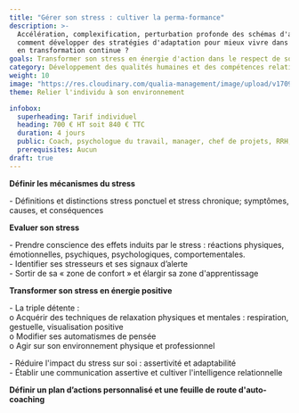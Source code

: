 ```yaml
---
title: "Gérer son stress : cultiver la perma-formance"
description: >-
  Accélération, complexification, perturbation profonde des schémas d'action,
  comment développer des stratégies d'adaptation pour mieux vivre dans un monde
  en transformation continue ?
goals: Transformer son stress en énergie d'action dans le respect de son éco-système
category: Développement des qualités humaines et des compétences relationnelles
weight: 10
image: "https://res.cloudinary.com/qualia-management/image/upload/v1709193921/flower_xtyxkp.jpg"
theme: Relier l'individu à son environnement

infobox:
  superheading: Tarif individuel
  heading: 700 € HT soit 840 € TTC
  duration: 4 jours
  public: Coach, psychologue du travail, manager, chef de projets, RRH, consultant
  prerequisites: Aucun
draft: true
---
```


**Définir les mécanismes du stress**

\- Définitions et distinctions stress ponctuel et stress chronique; symptômes, causes, et conséquences

**Evaluer son stress**

\- Prendre conscience des effets induits par le stress : réactions physiques, émotionnelles, psychiques, psychologiques, comportementales.  
\- Identifier ses stresseurs et ses signaux d’alerte  
\- Sortir de sa « zone de confort » et élargir sa zone d'apprentissage

**Transformer son stress en énergie positive**

\- La triple détente :  
o Acquérir des techniques de relaxation physiques et mentales : respiration, gestuelle, visualisation positive  
o Modifier ses automatismes de pensée  
o Agir sur son environnement physique et professionnel

\- Réduire l'impact du stress sur soi : assertivité et adaptabilité  
\- Établir une communication assertive et cultiver l'intelligence relationnelle

**Définir un plan d’actions personnalisé et une feuille de route d'auto-coaching**
